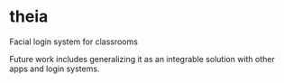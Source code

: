 # theia

Facial login system for classrooms

Future work includes generalizing it as an integrable solution with other apps and login systems.
